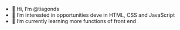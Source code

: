 - 👋 Hi, I’m @tiagonds
- 👀 I’m interested in opportunities deve in HTML, CSS and JavaScript
- 🌱 I’m currently learning more functions of front end 

<!---
tiagonds/tiagonds is a ✨ special ✨ repository because its `README.md` (this file) appears on your GitHub profile.
You can click the Preview link to take a look at your changes.
--->
